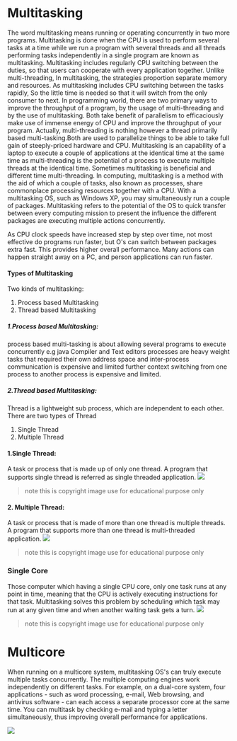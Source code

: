 # Multitasking

The word multitasking means running or operating concurrently in two more programs. Multitasking is done when the CPU is used to perform several tasks at a time while we run a program with several threads and all threads performing tasks independently in a single program are known as multitasking. Multitasking includes regularly CPU switching between the duties, so that users can cooperate with every application together. Unlike multi-threading, In multitasking, the strategies proportion separate memory and resources. As multitasking includes CPU switching between the tasks rapidly, So the little time is needed so that it will switch from the only consumer to next. In programming world, there are two primary ways to improve the throughput of a program, by the usage of multi-threading and by the use of multitasking. Both take benefit of parallelism to efficaciously make use of immense energy of CPU and improve the throughput of your program. Actually, multi-threading is nothing however a thread primarily based multi-tasking.Both are used to parallelize things to be able to take full gain of steeply-priced hardware and CPU. Multitasking is an capability of a laptop to execute a couple of applications at the identical time at the same time as multi-threading is the potential of a process to execute multiple threads at the identical time. Sometimes multitasking is beneficial and different time multi-threading. In computing, multitasking is a method with the aid of which a couple of tasks, also known as processes, share commonplace processing resources together with a CPU. With a multitasking OS, such as Windows XP, you may simultaneously run a couple of packages. Multitasking refers to the potential of the OS to quick transfer between every computing mission to present the influence the different packages are executing multiple actions concurrently.


As CPU clock speeds have increased step by step over time, not most effective do programs run faster, but O's can switch between packages extra fast. This provides higher overall performance. Many actions can happen straight away on a PC, and person applications can run faster.

#### Types of Multitasking
Two kinds of multitasking:
1. Process based Multitasking
2. Thread based Multitasking

##### 1.Process based Multitasking:
process based multi-tasking is about allowing several programs to execute concurrently e.g java Compiler and Text editors processes are heavy weight tasks that required their own address space and inter-process communication is expensive and limited further context switching from one process to another process is expensive and limited.
##### 2.Thread based Multitasking:
Thread is a lightweight sub process, which are independent to each other.
There are two types of Thread
1. Single Thread
2. Multiple Thread

#### 1.Single Thread:
A task or process that is made up of only one thread. A program that supports single thread is referred as single threaded application.
![](https://image.slidesharecdn.com/chap221-141222203658-conversion-gate02/95/chap2-2-1-5-638.jpg?cb=1419302278)
>note this is copyright image use for educational purpose only

#### 2. Multiple Thread:
A task or process that is made of more than one thread is multiple threads. A program that supports more than one thread is multi-threaded application.
![](https://i.stack.imgur.com/8EoLM.png)
>note this is copyright image use for educational purpose only


### Single Core
Those computer which having a single CPU core, only one task runs at any point in time, meaning that the CPU is actively executing instructions for that task. Multitasking solves this problem by scheduling which task may run at any given time and when another waiting task gets a turn.
![](https://images.slideplayer.com/24/7483714/slides/slide_3.jpg)
>note this is copyright image use for educational purpose only


# Multicore
When running on a multicore system, multitasking OS's can truly execute multiple tasks concurrently. The multiple computing engines work independently on different tasks.
For example, on a dual-core system, four applications - such as word processing, e-mail, Web browsing, and antivirus software - can each access a separate processor core at the same time. You can multitask by checking e-mail and typing a letter simultaneously, thus improving overall performance for applications.

![](https://www.reviversoft.com/blog/wp-content/uploads/2011/02/multi-core_cpu.png)












